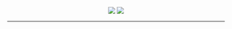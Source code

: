 <p align="center"><img src="https://i.imgur.com/OVT1GCW.png">
<img src="https://i.imgur.com/jP37tU2.png"></p>

---

<br>


